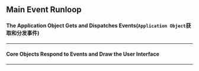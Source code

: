 ## Main Event Runloop



#### The Application Object Gets and Dispatches Events(`Application Object`获取和分发事件)

------





#### Core Objects Respond to Events and Draw the User Interface

--------

